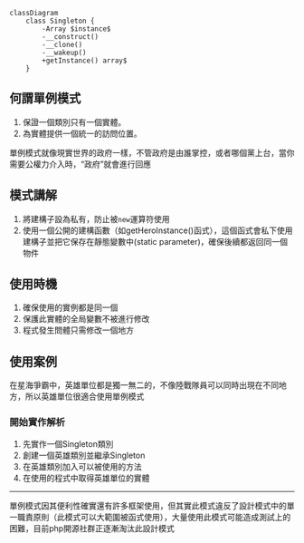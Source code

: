 ```mermaid
classDiagram
    class Singleton {
        -Array $instance$
        -__construct()
        -__clone()
        -__wakeup()
        +getInstance() array$
    }
```

## 何謂單例模式
1. 保證一個類別只有一個實體。
2. 為實體提供一個統一的訪問位置。

單例模式就像現實世界的政府一樣，不管政府是由誰掌控，或者哪個黨上台，當你需要公權力介入時，“政府”就會進行回應

## 模式講解
1. 將建構子設為私有，防止被`new`運算符使用
2. 使用一個公開的建構函數（如getHeroInstance()函式），這個函式會私下使用建構子並把它保存在靜態變數中(static parameter)，確保後續都返回同一個物件

## 使用時機
1. 確保使用的實例都是同一個
2. 保護此實體的全局變數不被進行修改
3. 程式發生問體只需修改一個地方

## 使用案例
在星海爭霸中，英雄單位都是獨一無二的，不像陸戰隊員可以同時出現在不同地方，所以英雄單位很適合使用單例模式

### 開始實作解析
1. 先實作一個Singleton類別
2. 創建一個英雄類別並繼承Singleton
3. 在英雄類別加入可以被使用的方法
4. 在使用的程式中取得英雄單位的實體

---

單例模式因其便利性確實還有許多框架使用，但其實此模式違反了設計模式中的單一職責原則（此模式可以大範圍被函式使用），大量使用此模式可能造成測試上的困難，目前php開源社群正逐漸淘汰此設計模式